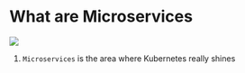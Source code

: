 # What are Microservices

<img src="https://user-images.githubusercontent.com/6856382/221466513-8a60207a-0ae6-4d70-855b-4dfb7211f79a.png">

1. `Microservices` is the area where Kubernetes really shines

#